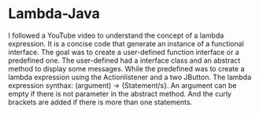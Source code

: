 # Lambda-Java
I followed a YouTube video to understand the concept of a lambda expression.
It is a concise code that generate an instance of a functional interface. 
The goal was to create a user-defined function interface or a predefined one.
The user-defined had a interface class and an abstract method to display some messages. 
While the predefined was to create a lambda expression using the Actionlistener and 
a two JButton. The lambda expression synthax: (argument) -> {Statement/s}.
An argument can be empty if there is not parameter in the abstract method. And the
curly brackets are added if there is more than one statements.
